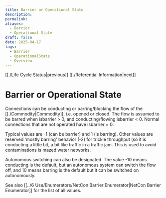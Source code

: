 ```yaml
---
title: Barrier or Operational State
description: 
permalink: 
aliases:
  - Barrier
  - Operational State
draft: false
date: 2025-04-17
tags:
  - Barrier
  - OperationalState
  - Overview
---
```

[[./Life Cycle Status|previous]] [[./Referential Information|next]]
# Barrier or Operational State

Connections can be conducting or barring/blocking the flow of the [[./Commodity|Commodity]], i.e. opened or closed. The flow is assumed to be barred when isbarrier > 0, and conducting/flowing isbarrier < 0. Normal connections that are not operated have isbarrier = 0.

Typical values are -1 (can be barrier) and 1 (is barring). Other values are reserved 'mostly barring' behavior (-2) for trickle throughput (so it is conducting a little bit, a bit like traffic in a traffic jam. This is used to avoid contaminations is mazed water networks.

Autonomous switching can also be designated. The value -10 means conducting is the default, but an autonomous system can switch the flow off, and 10 means barring is the default but it can be switched on autonomously.

See also [[../6 Use/Enumerators/NetCon Barrier Enumerator|NetCon Barrier Enumerator]] for the list of all values.
